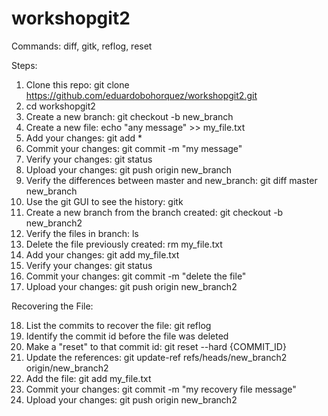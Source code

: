 # workshopgit2

Commands: diff, gitk, reflog, reset

Steps:

01. Clone this repo: git clone https://github.com/eduardobohorquez/workshopgit2.git
02. cd workshopgit2
03. Create a new branch: git checkout -b new_branch
04. Create a new file: echo "any message" >> my_file.txt
05. Add your changes: git add *
06. Commit your changes: git commit -m "my message"
07. Verify your changes: git status
08. Upload your changes: git push origin new_branch
09. Verify the differences between master and new_branch: git diff master new_branch
10. Use the git GUI to see the history: gitk
11. Create a new branch from the branch created: git checkout -b new_branch2
12. Verify the files in branch: ls
13. Delete the file previously created: rm my_file.txt
14. Add your changes: git add my_file.txt
15. Verify your changes: git status
16. Commit your changes: git commit -m "delete the file"
17. Upload your changes: git push origin new_branch2

Recovering the File:

18. List the commits to recover the file: git reflog
19. Identify the commit id before the file was deleted
20. Make a "reset" to that commit id: git reset --hard {COMMIT_ID}
21. Update the references: git update-ref refs/heads/new_branch2 origin/new_branch2
22. Add the file: git add my_file.txt
23. Commit your changes: git commit -m "my recovery file message"
24. Upload your changes: git push origin new_branch2

